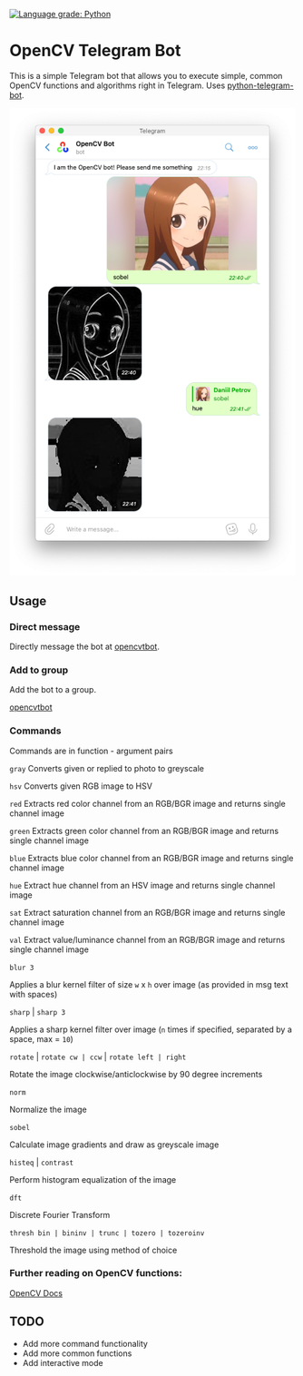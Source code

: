 [![Language grade: Python](https://img.shields.io/lgtm/grade/python/g/DaniruKun/opencv-bot.svg?logo=lgtm&logoWidth=18)](https://lgtm.com/projects/g/DaniruKun/opencv-bot/context:python)
# OpenCV Telegram Bot
This is a simple Telegram bot that allows you to execute simple, common OpenCV functions and algorithms right in Telegram.
Uses [python-telegram-bot](https://github.com/python-telegram-bot/python-telegram-bot).

![demo](docs/demo.png)

## Usage

### Direct message

Directly message the bot at [opencvtbot](https://t.me/opencvtbot).


### Add to group

Add the bot to a group.

[opencvtbot](https://t.me/opencvtbot)

### Commands

Commands are in function - argument pairs

`gray`
Converts given or replied to photo to greyscale

`hsv`
Converts given RGB image to HSV

`red`
Extracts red color channel from an RGB/BGR image and returns single channel image

`green`
Extracts green color channel from an RGB/BGR image and returns single channel image

`blue`
Extracts blue color channel from an RGB/BGR image and returns single channel image

`hue`
Extract hue channel from an HSV image and returns single channel image

`sat`
Extract saturation channel from an RGB/BGR image and returns single channel image

`val`
Extract value/luminance channel from an RGB/BGR image and returns single channel image

`blur 3`

Applies a blur kernel filter of size `w` x `h` over image (as provided in msg text with spaces)

`sharp` | `sharp 3`

Applies a sharp kernel filter over image (`n` times if specified, separated by a space, max = `10`)

`rotate` | `rotate cw | ccw` | `rotate left | right`

Rotate the image clockwise/anticlockwise by 90 degree increments

`norm`

Normalize the image

`sobel`

Calculate image gradients and draw as greyscale image

`histeq` | `contrast`

Perform histogram equalization of the image

`dft`

Discrete Fourier Transform

`thresh bin | bininv | trunc | tozero | tozeroinv`

Threshold the image using method of choice

### Further reading on OpenCV functions:

[OpenCV Docs](https://docs.opencv.org/3.4/d6/d00/tutorial_py_root.html)

## TODO

- Add more command functionality
- Add more common functions
- Add interactive mode